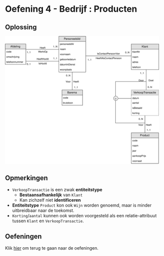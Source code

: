 # Oefening 4 - Bedrijf : Producten
## Oplossing
<img src="./exercise-4.svg">

## Opmerkingen
- `VerkoopTransactie` is een zwak **entiteitstype**
    - **Bestaansafhankelijk** van `Klant`
    - Kan zichzelf niet **identificeren**
- **Entiteitstype** `Product` kon ook `Wijn` worden genoemd, maar is minder uitbreidbaar naar de toekomst.
- `Korting`/`aantal` kunnen ook worden voorgesteld als een relatie-attribuut tussen `Klant` en `VerkoopTransactie`.

## Oefeningen
Klik [hier](../exercises.md) om terug te gaan naar de oefeningen.